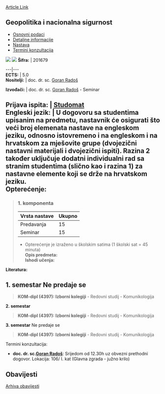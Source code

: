 [Article Link](https://www.fhs.hr/predmet/gns)

## Geopolitika i nacionalna sigurnost
  * [Osnovni podaci](https://www.fhs.hr/predmet/gns#v1id-523744_891672_1_0 "Osnovni podaci")
  * [Detaljne informacije](https://www.fhs.hr/predmet/gns#v1id-523744_891672_1_1 "Detaljne informacije")
  * [Nastava](https://www.fhs.hr/predmet/gns#v1id-523744_891672_1_2 "Nastava")
  * [Termini konzultacija](https://www.fhs.hr/predmet/gns#v1id-523744_891672_1_3 "Termini konzultacija")


[![](https://www.fhs.hr/img/flags/gif/hr.gif)](https://www.fhs.hr/predmet/gns) [![](https://www.fhs.hr/img/flags/gif/gb.gif)](https://www.fhs.hr/en/course/gans)
**Šifra:** |  201679  
  
---|---  
**ECTS:** |  5.0   
**Nositelji:** |  doc. dr. sc. [Goran Radoš](https://www.fhs.hr/djelatnik/goran.rados)   
  
**Izvođači:** |  doc. dr. sc. [Goran Radoš](https://www.fhs.hr/djelatnik/goran.rados) - Seminar  
  
**Prijava ispita:** |  [Studomat](http://www.isvu.hr/studomat)  
**Engleski jezik:** |  U dogovoru sa studentima upisanim na predmetu, nastavnik će osigurati što veći broj elemenata nastave na engleskom jeziku, odnosno istovremeno i na engleskom i na hrvatskom za mješovite grupe (dvojezični nastavni materijali i dvojezični ispiti). Razina 2 također uključuje dodatni individualni rad sa stranim studentima (slično kao i razina 1) za nastavne elemente koji se drže na hrvatskom jeziku.   
**Opterećenje:**  
---  
> ### 1. komponenta
> | Vrsta nastave | Ukupno  
> ---|---  
> Predavanja | 15  
> Seminar | 15  
> * Opterećenje je izraženo u školskim satima (1 školski sat = 45 minuta)   
**Opis predmeta:**  
> **Ishodi učenja:**  

  
**Literatura:**  

  
**1. semestar** Ne predaje se  
---  
> **KOM-dipl (4397): Izborni kolegiji** - Redovni studij - Komunikologija  
>   
  
**2. semestar**  
> **KOM-dipl (4397): Izborni kolegiji** - Redovni studij - Komunikologija  
>   
  
**3. semestar** Ne predaje se  
> **KOM-dipl (4397): Izborni kolegiji** - Redovni studij - Komunikologija  
>   
Termini konzultacija: 
  * **doc. dr. sc.[Goran Radoš](https://www.fhs.hr/djelatnik/goran.rados)**: 
Srijedom od 12.30h uz obvezni prethodni dogovor.
Lokacija: 106/ I. kat (Glavna zgrada - južno krilo) 


## Obavijesti
[Arhiva obavijesti](https://www.fhs.hr/predmet/gns?@=218rm#news_117680 "Arhiva obavijesti")
